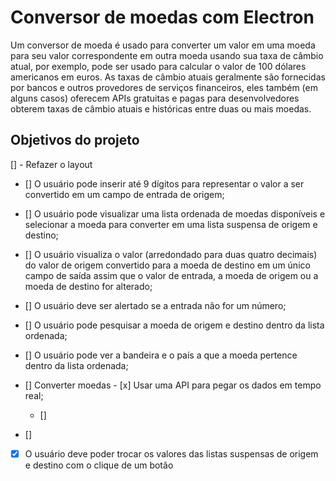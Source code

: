 # Conversor de moedas com Electron

Um conversor de moeda é usado para converter um valor em uma moeda para seu valor correspondente em outra moeda usando sua taxa de câmbio atual, por exemplo, pode ser usado para calcular o valor de 100 dólares americanos em euros. As taxas de câmbio atuais geralmente são fornecidas por bancos e outros provedores de serviços financeiros, eles também (em alguns casos) oferecem APIs gratuitas e pagas para desenvolvedores obterem taxas de câmbio atuais e históricas entre duas ou mais moedas.

## Objetivos do projeto

[] - Refazer o layout

- [] O usuário pode inserir até 9 dígitos para representar o valor a ser convertido em um campo de entrada de origem;

- [] O usuário pode visualizar uma lista ordenada de moedas disponíveis e selecionar a moeda para converter em uma lista suspensa de origem e destino;

- [] O usuário visualiza o valor (arredondado para duas quatro decimais) do valor de origem convertido para a moeda de destino em um único campo de saída assim que o valor de entrada, a moeda de origem ou a moeda de destino for alterado;

- [] O usuário deve ser alertado se a entrada não for um número;

- [] O usuário pode pesquisar a moeda de origem e destino dentro da lista ordenada;

- [] O usuário pode ver a bandeira e o país a que a moeda pertence dentro da lista ordenada;

- [] Converter moedas
      - [x] Usar uma API para pegar os dados em tempo real;
  - []  
- []

- [x] O usuário deve poder trocar os valores das listas suspensas de origem e destino com o clique de um botão
